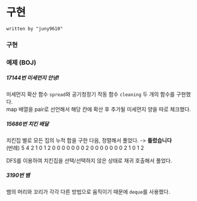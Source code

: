# 구현
    written by "juny9610"


### 구현


### 예제 (BOJ)
##### 17144번 미세먼지 안녕!
미세먼지 확산 함수 `spread`와 공기청정기 작동 함수 `cleaning` 두 개의 함수를 구현했다.  
map 배열을 pair로 선언해서 해당 칸에 확산 후 추가될 미세먼지 양을 따로 체크했다.  

##### 15686번 치킨 배달
치킨집 별로 모든 집의 누적 합을 구한 다음, 정렬해서 풀었다. -> **틀렸습니다**  
(반례)
5 4
2 1 0 1 2
0 0 0 0 0
0 0 2 0 0
0 0 0 0 0
2 1 0 1 2

DFS를 이용하여 치킨집을 선택/선택하지 않은 상태로 재귀 호출해서 풀었다.

##### 3190번 뱀
뱀의 머리와 꼬리가 각각 다른 방법으로 움직이기 때문에 `deque`를 사용했다.